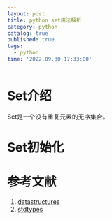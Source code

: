 ```yaml
---
layout: post
title: python set用法解析
category: python
catalog: true
published: true
tags:
  - python
time: '2022.09.30 17:33:00'
---
```

# Set介绍
Set是一个没有重复元素的无序集合。

# Set初始化

# 参考文献
1. [datastructures](https://docs.python.org/3/tutorial/datastructures.html#sets)
2. [stdtypes](https://docs.python.org/3/library/stdtypes.html#set)